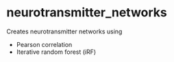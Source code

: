 # neurotransmitter_networks
Creates neurotransmitter networks using
* Pearson correlation
* Iterative random forest (iRF) 
